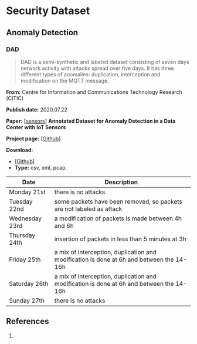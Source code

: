 # Security Dataset

## Anomaly Detection

### DAD

> DAD is a semi-synthetic and labeled dataset consisting of seven days network activity with attacks spread over five days. It has three different types of anomalies: duplication, interception and modification on the MQTT message.

**From:** Centre for Information and Communications Technology Research (CITIC)

**Publish date:** 2020.07.22

**Paper:** [[sensors](https://www.mdpi.com/1424-8220/20/13/3745)] **Annotated Dataset for Anomaly Detection in a Data Center with IoT Sensors**

**Project page:** [[Github](https://github.com/dad-repository/dad)]

**Download:** 

- [[Github](https://github.com/dad-repository/dad)]
- **Type:** csv, xml, pcap.

| Date           | Description                                                  |
| -------------- | ------------------------------------------------------------ |
| Monday 21st    | there is no attacks                                          |
| Tuesday 22nd   | some packets have been removed, so packets are not labeled as attack |
| Wednesday 23rd | a modification of packets is made between 4h and 6h          |
| Thursday 24th  | insertion of packets in less than 5 minutes at 3h            |
| Friday 25th    | a mix of interception, duplication and modification is done at 6h and between the 14-16h |
| Saturday 26th  | a mix of interception, duplication and modification is done at 6h and between the 14-16h |
| Sunday 27th    | there is no attacks                                          |



## References

1. 

